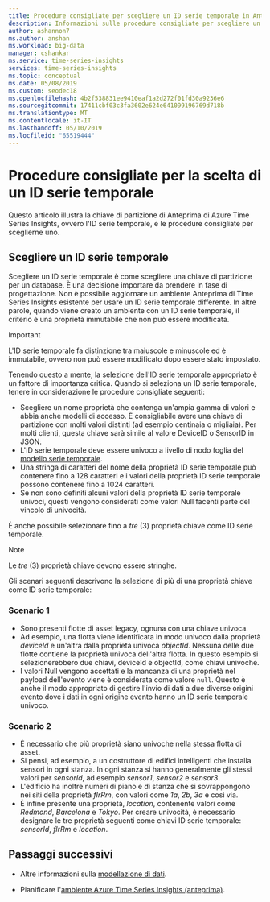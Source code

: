 ```yaml
---
title: Procedure consigliate per scegliere un ID serie temporale in Anteprima di Azure Time Series Insights | Microsoft Docs
description: Informazioni sulle procedure consigliate per scegliere un ID serie temporale in Anteprima di Azure Time Series Insights.
author: ashannon7
ms.author: anshan
ms.workload: big-data
manager: cshankar
ms.service: time-series-insights
services: time-series-insights
ms.topic: conceptual
ms.date: 05/08/2019
ms.custom: seodec18
ms.openlocfilehash: 4b2f538831ee9410eaf1a2d272f01fd30a9236e6
ms.sourcegitcommit: 17411cbf03c3fa3602e624e641099196769d718b
ms.translationtype: MT
ms.contentlocale: it-IT
ms.lasthandoff: 05/10/2019
ms.locfileid: "65519444"
---
```

# <a name="best-practices-for-choosing-a-time-series-id"></a>Procedure consigliate per la scelta di un ID serie temporale

Questo articolo illustra la chiave di partizione di Anteprima di Azure Time Series Insights, ovvero l'ID serie temporale, e le procedure consigliate per sceglierne uno.

## <a name="choose-a-time-series-id"></a>Scegliere un ID serie temporale

Scegliere un ID serie temporale è come scegliere una chiave di partizione per un database. È una decisione importare da prendere in fase di progettazione. Non è possibile aggiornare un ambiente Anteprima di Time Series Insights esistente per usare un ID serie temporale differente. In altre parole, quando viene creato un ambiente con un ID serie temporale, il criterio è una proprietà immutabile che non può essere modificata.

> [!IMPORTANT]
> L'ID serie temporale fa distinzione tra maiuscole e minuscole ed è immutabile, ovvero non può essere modificato dopo essere stato impostato.

Tenendo questo a mente, la selezione dell'ID serie temporale appropriato è un fattore di importanza critica. Quando si seleziona un ID serie temporale, tenere in considerazione le procedure consigliate seguenti:

* Scegliere un nome proprietà che contenga un'ampia gamma di valori e abbia anche modelli di accesso. È consigliabile avere una chiave di partizione con molti valori distinti (ad esempio centinaia o migliaia). Per molti clienti, questa chiave sarà simile al valore DeviceID o SensorID in JSON.
* L'ID serie temporale deve essere univoco a livello di nodo foglia del [modello serie temporale](./time-series-insights-update-tsm.md).
* Una stringa di caratteri del nome della proprietà ID serie temporale può contenere fino a 128 caratteri e i valori della proprietà ID serie temporale possono contenere fino a 1024 caratteri.
* Se non sono definiti alcuni valori della proprietà ID serie temporale univoci, questi vengono considerati come valori Null facenti parte del vincolo di univocità.

È anche possibile selezionare fino a *tre* (3) proprietà chiave come ID serie temporale.

  > [!NOTE]
  > Le *tre* (3) proprietà chiave devono essere stringhe.

Gli scenari seguenti descrivono la selezione di più di una proprietà chiave come ID serie temporale:  

### <a name="scenario-one"></a>Scenario 1

* Sono presenti flotte di asset legacy, ognuna con una chiave univoca.
* Ad esempio, una flotta viene identificata in modo univoco dalla proprietà *deviceId* e un'altra dalla proprietà univoca *objectId*. Nessuna delle due flotte contiene la proprietà univoca dell'altra flotta. In questo esempio si selezionerebbero due chiavi, deviceId e objectId, come chiavi univoche.
* I valori Null vengono accettati e la mancanza di una proprietà nel payload dell'evento viene è considerata come valore `null`. Questo è anche il modo appropriato di gestire l'invio di dati a due diverse origini evento dove i dati in ogni origine evento hanno un ID serie temporale univoco.

### <a name="scenario-two"></a>Scenario 2

* È necessario che più proprietà siano univoche nella stessa flotta di asset. 
* Si pensi, ad esempio, a un costruttore di edifici intelligenti che installa sensori in ogni stanza. In ogni stanza si hanno generalmente gli stessi valori per *sensorId*, ad esempio *sensor1*, *sensor2* e *sensor3*.
* L'edificio ha inoltre numeri di piano e di stanza che si sovrappongono nei siti della proprietà *flrRm*, con valori come *1a*, *2b*, *3a* e così via.
* È infine presente una proprietà, *location*, contenente valori come *Redmond*, *Barcelona* e *Tokyo*. Per creare univocità, è necessario designare le tre proprietà seguenti come chiavi ID serie temporale: *sensorId*, *flrRm* e *location*.

## <a name="next-steps"></a>Passaggi successivi

* Altre informazioni sulla [modellazione di dati](./time-series-insights-update-tsm.md).

* Pianificare l'[ambiente Azure Time Series Insights (anteprima)](./time-series-insights-update-plan.md).